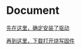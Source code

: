 # Document

[先在这里，确定安装了驱动](https://github.com/aJantes/Initialize-the-board/blob/master/board_connect.md)

[再到这里，下载打开烧写固件](https://github.com/aJantes/Initialize-the-board/blob/master/FlashMicroPython.md)

